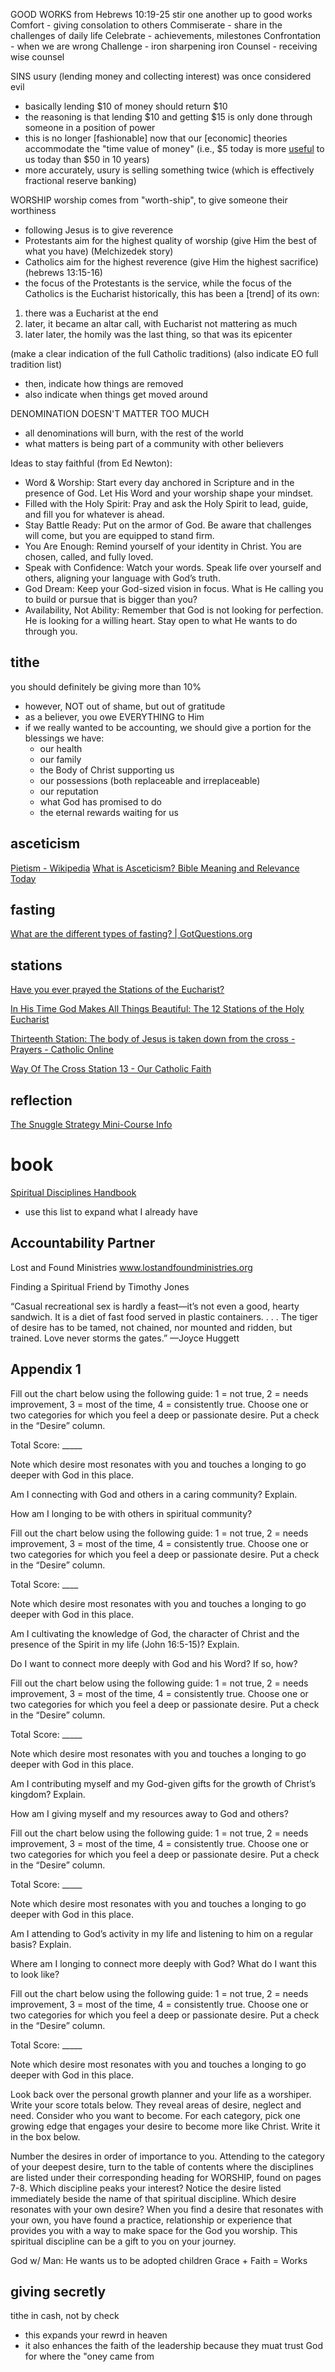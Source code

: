 
GOOD WORKS
from Hebrews 10:19-25
stir one another up to good works
Comfort - giving consolation to others
Commiserate - share in the challenges of daily life
Celebrate - achievements, milestones
Confrontation - when we are wrong
Challenge - iron sharpening iron
Counsel - receiving wise counsel

SINS
usury (lending money and collecting interest) was once considered evil
- basically lending $10 of money should return $10
- the reasoning is that lending $10 and getting $15 is only done through someone in a position of power
- this is no longer [fashionable] now that our [economic] theories accommodate the "time value of money" (i.e., $5 today is more [useful](purpose) to us today than $50 in 10 years)
- more accurately, usury is selling something twice (which is effectively fractional reserve banking)

WORSHIP
worship comes from "worth-ship", to give someone their worthiness
- following Jesus is to give reverence
- Protestants aim for the highest quality of worship (give Him the best of what you have) (Melchizedek story)
- Catholics aim for the highest reverence (give Him the highest sacrifice) (hebrews 13:15-16)
- the focus of the Protestants is the service, while the focus of the Catholics is the Eucharist
historically, this has been a [trend] of its own:
1. there was a Eucharist at the end
2. later, it became an altar call, with Eucharist not mattering as much
3. later later, the homily was the last thing, so that was its epicenter

(make a clear indication of the full Catholic traditions)
(also indicate EO full tradition list)
- then, indicate how things are removed
- also indicate when things get moved around

DENOMINATION DOESN'T MATTER TOO MUCH
- all denominations will burn, with the rest of the world
- what matters is being part of a community with other believers

Ideas to stay faithful (from Ed Newton):
- Word & Worship: Start every day anchored in Scripture and in the presence of God. Let His Word and your worship shape your mindset.
- Filled with the Holy Spirit: Pray and ask the Holy Spirit to lead, guide, and fill you for whatever is ahead.
- Stay Battle Ready: Put on the armor of God. Be aware that challenges will come, but you are equipped to stand firm.
- You Are Enough: Remind yourself of your identity in Christ. You are chosen, called, and fully loved.
- Speak with Confidence: Watch your words. Speak life over yourself and others, aligning your language with God’s truth.
- God Dream: Keep your God-sized vision in focus. What is He calling you to build or pursue that is bigger than you?
- Availability, Not Ability: Remember that God is not looking for perfection. He is looking for a willing heart. Stay open to what He wants to do through you.

## tithe

you should definitely be giving more than 10%
- however, NOT out of shame, but out of gratitude
- as a believer, you owe EVERYTHING to Him
- if we really wanted to be accounting, we should give a portion for the blessings we have:
  - our health
  - our family
  - the Body of Christ supporting us
  - our possessions (both replaceable and irreplaceable)
  - our reputation
  - what God has promised to do
  - the eternal rewards waiting for us

## asceticism

[Pietism - Wikipedia](https://en.m.wikipedia.org/wiki/Pietism)
[What is Asceticism? Bible Meaning and Relevance Today](https://www.christianity.com/wiki/christian-terms/what-is-ascetic-asceticism.html)

## fasting

[What are the different types of fasting? | GotQuestions.org](https://www.gotquestions.org/types-of-fasting.html)

## stations

[Have you ever prayed the Stations of the Eucharist?](https://aleteia.org/2018/06/01/have-you-ever-prayed-the-stations-of-the-eucharist/)

[In His Time God Makes All Things Beautiful: The 12 Stations of the Holy Eucharist](https://jewelsinark.blogspot.com/p/12-stations-of-holy-eucharist.html)

[Thirteenth Station: The body of Jesus is taken down from the cross - Prayers - Catholic Online](https://www.catholic.org/prayers/station.php?id=13)

[Way Of The Cross Station 13 - Our Catholic Faith](https://ourcatholicfaith.org/station13.html)

## reflection

[The Snuggle Strategy Mini-Course Info](https://www.leemalaulau.com/snugglestrategy)

# book

[Spiritual Disciplines Handbook](https://www.biblestudytools.com/books/spiritual-disciplines-handbook/)
- use this list to expand what I already have


## Accountability Partner

Lost and Found Ministries www.lostandfoundministries.org

Finding a Spiritual Friend by Timothy Jones

“Casual recreational sex is hardly a feast—it’s not even a good, hearty sandwich. It is a diet of fast food served in plastic containers. . . . The tiger of desire has to be tamed, not chained, nor mounted and ridden, but trained. Love never storms the gates.” —Joyce Huggett

## Appendix 1

Fill out the chart below using the following guide: 1 = not true, 2 = needs improvement, 3 = most of the time, 4 = consistently true. Choose one or two categories for which you feel a deep or passionate desire. Put a check in the “Desire” column.

Total Score: _____

Note which desire most resonates with you and touches a longing to go deeper with God in this place.

Am I connecting with God and others in a caring community? Explain.

How am I longing to be with others in spiritual community?

Fill out the chart below using the following guide: 1 = not true, 2 = needs improvement, 3 = most of the time, 4 = consistently true. Choose one or two categories for which you feel a deep or passionate desire. Put a check in the “Desire” column.

Total Score: ____

Note which desire most resonates with you and touches a longing to go deeper with God in this place.

Am I cultivating the knowledge of God, the character of Christ and the presence of the Spirit in my life (John 16:5-15)? Explain.

Do I want to connect more deeply with God and his Word? If so, how?

Fill out the chart below using the following guide: 1 = not true, 2 = needs improvement, 3 = most of the time, 4 = consistently true. Choose one or two categories for which you feel a deep or passionate desire. Put a check in the “Desire” column.

Total Score: _____

Note which desire most resonates with you and touches a longing to go deeper with God in this place.

Am I contributing myself and my God-given gifts for the growth of Christ’s kingdom? Explain.

How am I giving myself and my resources away to God and others?

Fill out the chart below using the following guide: 1 = not true, 2 = needs improvement, 3 = most of the time, 4 = consistently true. Choose one or two categories for which you feel a deep or passionate desire. Put a check in the “Desire” column.

Total Score: _____

Note which desire most resonates with you and touches a longing to go deeper with God in this place.

Am I attending to God’s activity in my life and listening to him on a regular basis? Explain.

Where am I longing to connect more deeply with God? What do I want this to look like?

Fill out the chart below using the following guide: 1 = not true, 2 = needs improvement, 3 = most of the time, 4 = consistently true. Choose one or two categories for which you feel a deep or passionate desire. Put a check in the “Desire” column.

Total Score: _____

Note which desire most resonates with you and touches a longing to go deeper with God in this place.

Look back over the personal growth planner and your life as a worshiper. Write your score totals below. They reveal areas of desire, neglect and need. Consider who you want to become. For each category, pick one growing edge that engages your desire to become more like Christ. Write it in the box below.

Number the desires in order of importance to you. Attending to the category of your deepest desire, turn to the table of contents where the disciplines are listed under their corresponding heading for WORSHIP, found on pages 7-8. Which discipline peaks your interest? Notice the desire listed immediately beside the name of that spiritual discipline. Which desire resonates with your own desire? When you find a desire that resonates with your own, you have found a practice, relationship or experience that provides you with a way to make space for the God you worship. This spiritual discipline can be a gift to you on your journey.


God w/ Man:
He wants us to be adopted children
Grace + Faith = Works


## giving secretly

tithe in cash, not by check

- this expands your rewrd in heaven
- it also enhances the faith of the leadership because they muat trust God for where the "oney came from

